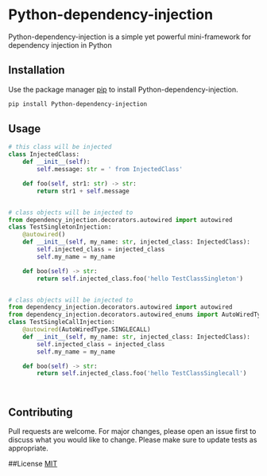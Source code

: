 # Python-dependency-injection

Python-dependency-injection is a simple yet powerful mini-framework for dependency injection in Python

## Installation

Use the package manager [pip](https://pip.pypa.io/en/stable/) to install Python-dependency-injection.

```bash
pip install Python-dependency-injection
```

## Usage

```python
# this class will be injected
class InjectedClass:
    def __init__(self):
        self.message: str = ' from InjectedClass'

    def foo(self, str1: str) -> str:
        return str1 + self.message


# class objects will be injected to
from dependency_injection.decorators.autowired import autowired
class TestSingletonInjection:
    @autowired()
    def __init__(self, my_name: str, injected_class: InjectedClass):
        self.injected_class = injected_class
        self.my_name = my_name

    def boo(self) -> str:
        return self.injected_class.foo('hello TestClassSingleton')


# class objects will be injected to
from dependency_injection.decorators.autowired import autowired
from dependency_injection.decorators.autowired_enums import AutoWiredType
class TestSingleCallInjection:
    @autowired(AutoWiredType.SINGLECALL)
    def __init__(self, my_name: str, injected_class: InjectedClass):
        self.injected_class = injected_class
        self.my_name = my_name

    def boo(self) -> str:
        return self.injected_class.foo('hello TestClassSinglecall')




```

## Contributing
Pull requests are welcome. For major changes, please open an issue first to discuss what you would like to change.
Please make sure to update tests as appropriate.

##License 
[MIT](https://choosealicense.com/licenses/mit/)